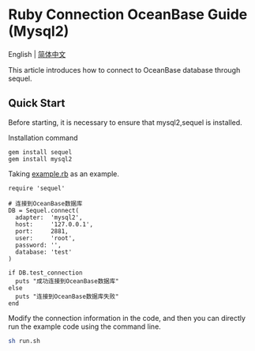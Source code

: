 # Ruby Connection OceanBase Guide (Mysql2)

English | [简体中文](README-CN.md)

This article introduces how to connect to OceanBase database through sequel.

## Quick Start

Before starting, it is necessary to ensure that mysql2,sequel is installed.

Installation command

```
gem install sequel
gem install mysql2
```

Taking [example.rb](example.rb)  as an example.

```
require 'sequel'

# 连接到OceanBase数据库
DB = Sequel.connect(
  adapter:  'mysql2',
  host:     '127.0.0.1',
  port:     2881,
  user:     'root',
  password: '',
  database: 'test'
)

if DB.test_connection
  puts "成功连接到OceanBase数据库"
else
  puts "连接到OceanBase数据库失败"
end

```

Modify the connection information in the code, and then you can directly run the example code using the command line.

```bash
sh run.sh
```
